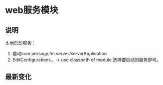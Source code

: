 web服务模块
============ 

说明
---------------
本地启动服务：
1. 启动com.persagy.fm.server.ServerApplication
2. EditConfigurations... -> use classpath of module 选择要启动的服务即可。

最新变化
---------------
